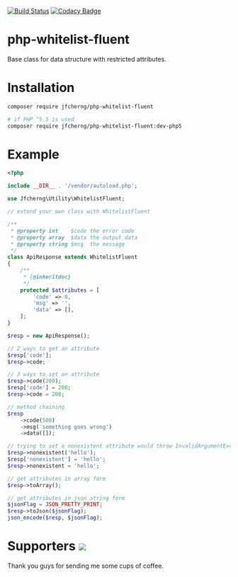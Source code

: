 [![Build Status](https://travis-ci.org/jfcherng/php-whitelist-fluent.svg?branch=master)](https://travis-ci.org/jfcherng/php-whitelist-fluent)
[![Codacy Badge](https://api.codacy.com/project/badge/Grade/6780f76764da4d578f903680f3b90a11)](https://app.codacy.com/app/jfcherng/php-whitelist-fluent?utm_source=github.com&utm_medium=referral&utm_content=jfcherng/php-whitelist-fluent&utm_campaign=Badge_Grade_Dashboard)

# php-whitelist-fluent

Base class for data structure with restricted attributes.


# Installation

```bash
composer require jfcherng/php-whitelist-fluent

# if PHP ^5.5 is used
composer require jfcherng/php-whitelist-fluent:dev-php5
```


# Example

```php
<?php

include __DIR__ . '/vendor/autoload.php';

use Jfcherng\Utility\WhitelistFluent;

// extend your own class with WhitelistFluent

/**
 * @property int    $code the error code
 * @property array  $data the output data
 * @property string $msg  the message
 */
class ApiResponse extends WhitelistFluent
{
    /**
     * {@inheritdoc}
     */
    protected $attributes = [
        'code' => 0,
        'msg' => '',
        'data' => [],
    ];
}

$resp = new ApiResponse();

// 2 ways to get an attribute
$resp['code'];
$resp->code;

// 3 ways to set an attribute
$resp->code(200);
$resp['code'] = 200;
$resp->code = 200;

// method chaining
$resp
    ->code(500)
    ->msg('something goes wrong')
    ->data([]);

// trying to set a nonexistent attribute would throw InvalidArgumentException
$resp->nonexistent('hello');
$resp['nonexistent'] = 'hello';
$resp->nonexistent = 'hello';

// get attributes in array form
$resp->toArray();

// get attributes in json string form
$jsonFlag = JSON_PRETTY_PRINT;
$resp->toJson($jsonFlag);
json_encode($resp, $jsonFlag);
```


Supporters <a href="https://www.paypal.com/cgi-bin/webscr?cmd=_s-xclick&hosted_button_id=ATXYY9Y78EQ3Y" target="_blank"><img src="https://www.paypalobjects.com/en_US/i/btn/btn_donate_LG.gif" /></a>
==========

Thank you guys for sending me some cups of coffee.
